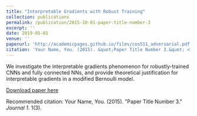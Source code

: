 ```yaml
---
title: "Interpretable Gradients with Robust Training"
collection: publications
permalink: /publication/2015-10-01-paper-title-number-3
excerpt: ''
date: 2019-05-01
venue: ''
paperurl: 'http://academicpages.github.io/files/cos511_adversarial.pdf'
citation: 'Your Name, You. (2015). &quot;Paper Title Number 3.&quot; <i>Journal 1</i>. 1(3).'
---
```

We investigate the interpretable gradients phenomenon for robustly-trained CNNs and fully connected NNs, and provide theoretical justification for interpretable gradients in a modified Bernoulli model.

[Download paper here](http://academicpages.github.io/files/cos511_adversarial.pdf)

Recommended citation: Your Name, You. (2015). "Paper Title Number 3." <i>Journal 1</i>. 1(3).
